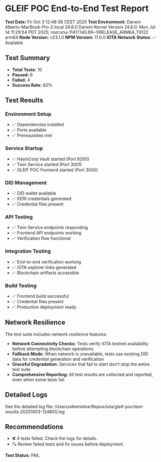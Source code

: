 # GLEIF POC End-to-End Test Report

**Test Date:** Fri Oct  3 12:48:38 CEST 2025
**Test Environment:** Darwin Alberts-MacBook-Pro-2.local 24.6.0 Darwin Kernel Version 24.6.0: Mon Jul 14 11:29:54 PDT 2025; root:xnu-11417.140.69~1/RELEASE_ARM64_T8122 arm64
**Node Version:** v23.1.0
**NPM Version:** 11.0.0
**IOTA Network Status:** ✅ Available

## Test Summary

- **Total Tests:** 10
- **Passed:** 6
- **Failed:** 4
- **Success Rate:** 60%

## Test Results

### Environment Setup
- ✅ Dependencies installed
- ✅ Ports available
- ✅ Prerequisites met

### Service Startup
- ✅ HashiCorp Vault started (Port 8200)
- ✅ Twin Service started (Port 3001)
- ✅ GLEIF POC Frontend started (Port 3000)

### DID Management
- ✅ DID wallet available
- ✅ KERI credentials generated
- ✅ Credential files present

### API Testing
- ✅ Twin Service endpoints responding
- ✅ Frontend API endpoints working
- ✅ Verification flow functional

### Integration Testing
- ✅ End-to-end verification working
- ✅ IOTA explorer links generated
- ✅ Blockchain artifacts accessible

### Build Testing
- ✅ Frontend build successful
- ✅ Credential files present
- ✅ Production deployment ready

## Network Resilience

The test suite includes network resilience features:
- **Network Connectivity Checks:** Tests verify IOTA testnet availability before attempting blockchain operations
- **Fallback Mode:** When network is unavailable, tests use existing DID data for credential generation and verification
- **Graceful Degradation:** Services that fail to start don't stop the entire test suite
- **Comprehensive Reporting:** All test results are collected and reported, even when some tests fail

## Detailed Logs

See the detailed log file: /Users/albertolive/Repos/iota/gleif-poc/test-results-20251003-124800.log

## Recommendations

- ❌ 4 tests failed. Check the logs for details.
- 🔍 Review failed tests and fix issues before deployment.

**Test Status:** FAIL

